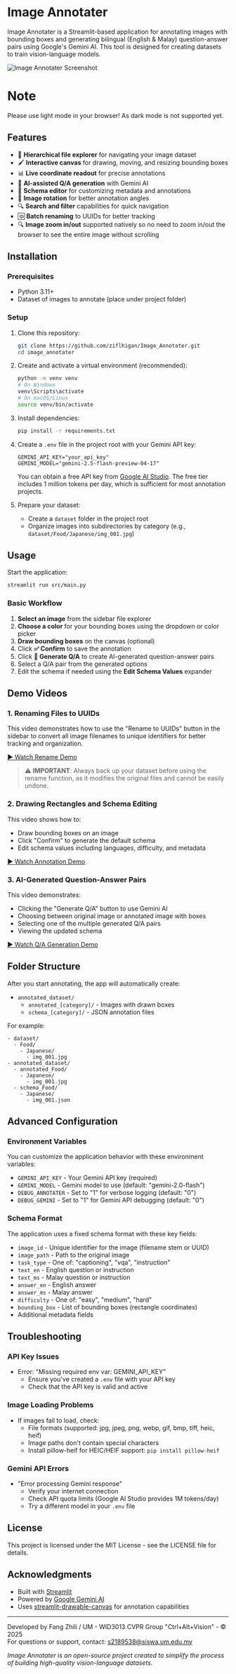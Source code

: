 # Image Annotater

Image Annotater is a Streamlit-based application for annotating images with bounding boxes and generating bilingual 
(English & Malay) question-answer pairs using Google's Gemini AI. This tool is designed for creating datasets to train vision-language models.

![Image Annotater Screenshot](assets/img.png)

# Note
Please use light mode in your browser! As dark mode is not supported yet.

## Features

- 📂 **Hierarchical file explorer** for navigating your image dataset
- 🖌️ **Interactive canvas** for drawing, moving, and resizing bounding boxes
- 📊 **Live coordinate readout** for precise annotations
- 🤖 **AI-assisted Q/A generation** with Gemini AI
- 📝 **Schema editor** for customizing metadata and annotations
- 🔄 **Image rotation** for better annotation angles
- 🔍 **Search and filter** capabilities for quick navigation
- 🆔 **Batch renaming** to UUIDs for better tracking
- 🔍 **Image zoom in/out** supported natively so no need to zoom in/out the browser to see the entire 
image without scrolling 

## Installation

### Prerequisites

- Python 3.11+
- Dataset of images to annotate (place under project folder)

### Setup

1. Clone this repository:
   ```bash
   git clone https://github.com/ziflhigan/Image_Annotater.git
   cd image_annotater
   ```

2. Create and activate a virtual environment (recommended):
   ```bash
   python -m venv venv
   # On Windows
   venv\Scripts\activate
   # On macOS/Linux
   source venv/bin/activate
   ```

3. Install dependencies:
   ```bash
   pip install -r requirements.txt
   ```

4. Create a `.env` file in the project root with your Gemini API key:
   ```
   GEMINI_API_KEY="your_api_key"
   GEMINI_MODEL="gemini-2.5-flash-preview-04-17"
   ```
   
   You can obtain a free API key from [Google AI Studio](https://aistudio.google.com/apikey). The free tier includes 1 million tokens per day, which is sufficient for most annotation projects.

5. Prepare your dataset:
   - Create a `dataset` folder in the project root
   - Organize images into subdirectories by category (e.g., `dataset/Food/Japanese/img_001.jpg`)

## Usage

Start the application:
```bash
streamlit run src/main.py
```

### Basic Workflow

1. **Select an image** from the sidebar file explorer
2. **Choose a color** for your bounding boxes using the dropdown or color picker
3. **Draw bounding boxes** on the canvas (optional)
4. Click **✅ Confirm** to save the annotation
5. Click **🤖 Generate Q/A** to create AI-generated question-answer pairs
6. Select a Q/A pair from the generated options
7. Edit the schema if needed using the **Edit Schema Values** expander

## Demo Videos

### 1. Renaming Files to UUIDs

This video demonstrates how to use the "Rename to UUIDs" button in the sidebar to convert all image filenames to unique identifiers for better tracking and organization.

[▶️ Watch Rename Demo](assets/rename_demo.mp4)

> ⚠️ **IMPORTANT**: Always back up your dataset before using the rename function, as it modifies the original files and cannot be easily undone.

### 2. Drawing Rectangles and Schema Editing

This video shows how to:
- Draw bounding boxes on an image
- Click "Confirm" to generate the default schema
- Edit schema values including languages, difficulty, and metadata

[▶️ Watch Annotation Demo](assets/annotation_demo.mp4)

### 3. AI-Generated Question-Answer Pairs

This video demonstrates:
- Clicking the "Generate Q/A" button to use Gemini AI
- Choosing between original image or annotated image with boxes
- Selecting one of the multiple generated Q/A pairs
- Viewing the updated schema

[▶️ Watch Q/A Generation Demo](assets/qa_generation_demo.mp4)

## Folder Structure

After you start annotating, the app will automatically create:

- `annotated_dataset/` 
  - `annotated_[category]/` - Images with drawn boxes
  - `schema_[category]/` - JSON annotation files

For example:
```
- dataset/
  - Food/
    - Japanese/
      - img_001.jpg
- annotated_dataset/
  - annotated_Food/
    - Japanese/
      - img_001.jpg
  - schema_Food/
    - Japanese/
      - img_001.json
```

## Advanced Configuration

### Environment Variables

You can customize the application behavior with these environment variables:

- `GEMINI_API_KEY` - Your Gemini API key (required)
- `GEMINI_MODEL` - Gemini model to use (default: "gemini-2.0-flash")
- `DEBUG_ANNOTATER` - Set to "1" for verbose logging (default: "0")
- `DEBUG_GEMINI` - Set to "1" for Gemini API debugging (default: "0")

### Schema Format

The application uses a fixed schema format with these key fields:

- `image_id` - Unique identifier for the image (filename stem or UUID)
- `image_path` - Path to the original image
- `task_type` - One of: "captioning", "vqa", "instruction"
- `text_en` - English question or instruction
- `text_ms` - Malay question or instruction
- `answer_en` - English answer
- `answer_ms` - Malay answer
- `difficulty` - One of: "easy", "medium", "hard"
- `bounding_box` - List of bounding boxes (rectangle coordinates)
- Additional metadata fields

## Troubleshooting

### API Key Issues

- Error: "Missing required env var: GEMINI_API_KEY"
  - Ensure you've created a `.env` file with your API key
  - Check that the API key is valid and active

### Image Loading Problems

- If images fail to load, check:
  - File formats (supported: jpg, jpeg, png, webp, gif, bmp, tiff, heic, heif)
  - Image paths don't contain special characters
  - Install pillow-heif for HEIC/HEIF support: `pip install pillow-heif`

### Gemini API Errors

- "Error processing Gemini response"
  - Verify your internet connection
  - Check API quota limits (Google AI Studio provides 1M tokens/day)
  - Try a different model in your `.env` file

## License

This project is licensed under the MIT License - see the LICENSE file for details.

## Acknowledgments

- Built with [Streamlit](https://streamlit.io/)
- Powered by [Google Gemini AI](https://deepmind.google/technologies/gemini/)
- Uses [streamlit-drawable-canvas](https://github.com/andfanilo/streamlit-drawable-canvas) for annotation capabilities

---

Developed by Fang Zhili / UM - WID3013 CVPR Group "Ctrl+Alt+Vision" - © 2025  
For questions or support, contact: s2189538@siswa.um.edu.my


*Image Annotater is an open-source project created to simplify the process of building high-quality vision-language datasets.*